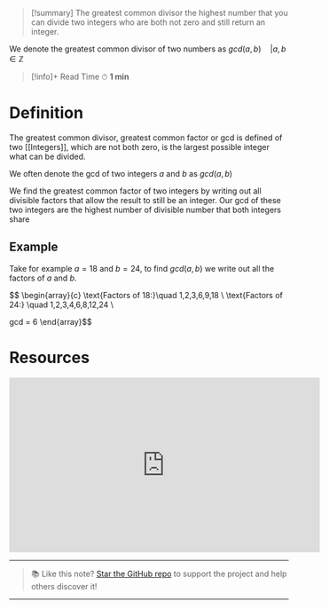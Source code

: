 
>[!summary]
The greatest common divisor the highest number that you can divide two integers who are both not zero and still return an integer.
>
We denote the greatest common divisor of two numbers as $gcd(a,b) \quad | a,b \in \mathbb{Z}$

>[!info]+ Read Time
⏱ **1 min**
# Definition
The greatest common divisor, greatest common factor or gcd is defined of two [[Integers]], which are not both zero, is the largest possible integer what can be divided.

We often denote the gcd of two integers $a$ and $b$ as $gcd(a,b)$ 

We find the greatest common factor of two integers by writing out all divisible factors that allow the result to still be an integer. Our gcd of these two integers are the highest number of divisible number that both integers share
## Example
Take for example $a = 18$ and $b = 24$, to find $gcd(a,b)$ we write out all the factors of $a$ and $b$.

$$
\begin{array}{c}
\text{Factors of 18:}\quad 1,2,3,6,9,18 \\ 
\text{Factors of 24:} \quad 1,2,3,4,6,8,12,24 \\ 

gcd = 6
\end{array}$$
# Resources
<iframe width="560" height="315" src="https://www.youtube.com/embed/jFd-6EPfnec?si=hqJSVqOC_IRHKMmJ" title="YouTube video player" frameborder="0" allow="accelerometer; autoplay; clipboard-write; encrypted-media; gyroscope; picture-in-picture; web-share" referrerpolicy="strict-origin-when-cross-origin" allowfullscreen></iframe>

---

> 📚 Like this note? [Star the GitHub repo](https://github.com/rajeevphysics/Obsidian-MathMatter) to support the project and help others discover it!

---
